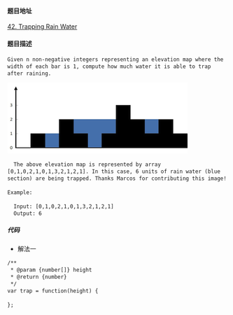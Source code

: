 #### 题目地址
[42. Trapping Rain Water](https://leetcode.com/problems/trapping-rain-water/)
#### 题目描述
```
Given n non-negative integers representing an elevation map where the width of each bar is 1, compute how much water it is able to trap after raining.

```
![1](../../assets/array/2020-09-16/1.png)
```
  The above elevation map is represented by array [0,1,0,2,1,0,1,3,2,1,2,1]. In this case, 6 units of rain water (blue section) are being trapped. Thanks Marcos for contributing this image!

Example:

  Input: [0,1,0,2,1,0,1,3,2,1,2,1]
  Output: 6
```

##### 代码

- 解法一
```
/**
 * @param {number[]} height
 * @return {number}
 */
var trap = function(height) {
    
};
```
